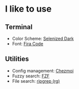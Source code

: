 # I like to use

## Terminal
* Color Scheme: [Selenized Dark](https://github.com/jan-warchol/selenized)
* Font: [Fira Code](https://github.com/tonsky/FiraCode)

## Utilities
* Config management: [Chezmoi](https://www.chezmoi.io/)
* Fuzzy search: [FZF](https://github.com/junegunn/fzf)
* File search: [ripgrep (rg)](https://github.com/BurntSushi/ripgrep)
